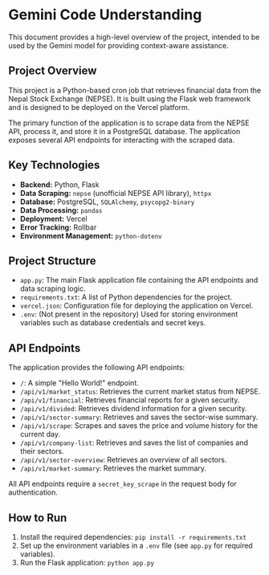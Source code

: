 # Gemini Code Understanding

This document provides a high-level overview of the project, intended to be used by the Gemini model for providing context-aware assistance.

## Project Overview

This project is a Python-based cron job that retrieves financial data from the Nepal Stock Exchange (NEPSE). It is built using the Flask web framework and is designed to be deployed on the Vercel platform.

The primary function of the application is to scrape data from the NEPSE API, process it, and store it in a PostgreSQL database. The application exposes several API endpoints for interacting with the scraped data.

## Key Technologies

*   **Backend:** Python, Flask
*   **Data Scraping:** `nepse` (unofficial NEPSE API library), `httpx`
*   **Database:** PostgreSQL, `SQLAlchemy`, `psycopg2-binary`
*   **Data Processing:** `pandas`
*   **Deployment:** Vercel
*   **Error Tracking:** Rollbar
*   **Environment Management:** `python-dotenv`

## Project Structure

*   `app.py`: The main Flask application file containing the API endpoints and data scraping logic.
*   `requirements.txt`: A list of Python dependencies for the project.
*   `vercel.json`: Configuration file for deploying the application on Vercel.
*   `.env`: (Not present in the repository) Used for storing environment variables such as database credentials and secret keys.

## API Endpoints

The application provides the following API endpoints:

*   `/`: A simple "Hello World!" endpoint.
*   `/api/v1/market_status`: Retrieves the current market status from NEPSE.
*   `/api/v1/financial`: Retrieves financial reports for a given security.
*   `/api/v1/divided`: Retrieves dividend information for a given security.
*   `/api/v1/sector-summary`: Retrieves and saves the sector-wise summary.
*   `/api/v1/scrape`: Scrapes and saves the price and volume history for the current day.
*   `/api/v1/company-list`: Retrieves and saves the list of companies and their sectors.
*   `/api/v1/sector-overview`: Retrieves an overview of all sectors.
*   `/api/v1/market-summary`: Retrieves the market summary.

All API endpoints require a `secret_key_scrape` in the request body for authentication.

## How to Run

1.  Install the required dependencies: `pip install -r requirements.txt`
2.  Set up the environment variables in a `.env` file (see `app.py` for required variables).
3.  Run the Flask application: `python app.py`